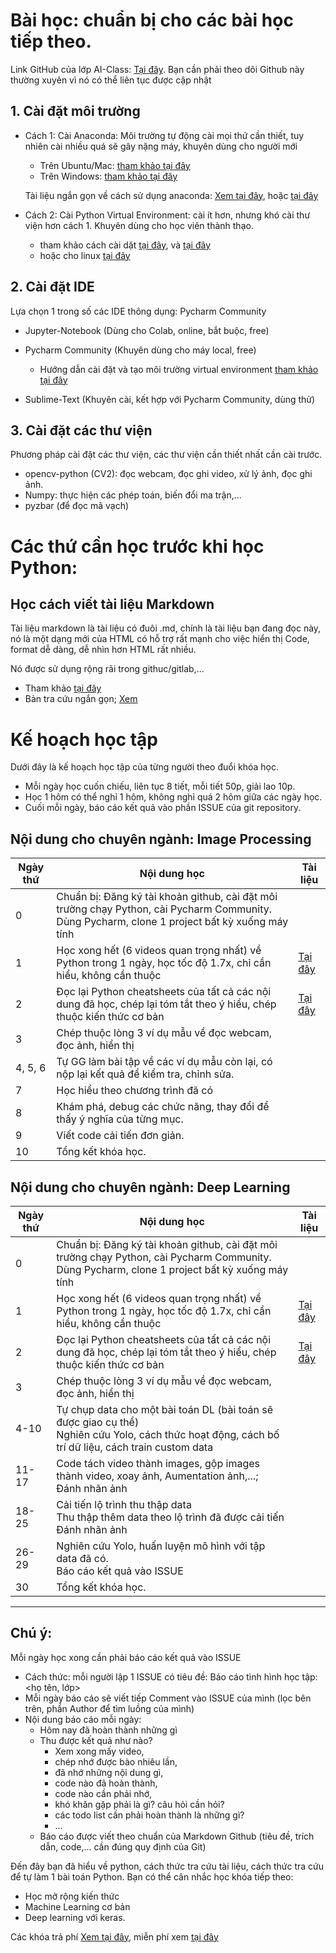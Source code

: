 # Bài học: chuẩn bị cho các bài học tiếp theo.

Link GitHub của lớp AI-Class: [Tại đây](https://github.com/anh-ai/AI_Libs). Bạn cần phải theo dõi Github này thường xuyên vì nó có thể liên tục được cập nhật 

##    1. Cài đặt môi trường
- Cách 1: Cài Anaconda: Môi trường tự động cài mọi thứ cần thiết, tuy nhiên cài nhiều quá sẽ gây nặng máy, khuyên dùng cho người mới
  + Trên Ubuntu/Mac: [tham khảo tại đây](https://www.ikkaro.com/vi/anaconda/)
  + Trên Windows:  [tham khảo tại đây](https://websitehcm.com/cai-dat-thu-vien-keras-trong-anaconda/)

  Tài liệu ngắn gọn về cách sử dụng anaconda: 
   [Xem tại đây](https://docs.conda.io/projects/conda/en/4.6.0/_downloads/52a95608c49671267e40c689e0bc00ca/conda-cheatsheet.pdf), 
   hoặc [tại đây](https://kapeli.com/cheat_sheets/Conda.docset/Contents/Resources/Documents/index)


- Cách 2: Cài Python Virtual Environment: cài ít hơn, nhưng khó cài thư viện hơn cách 1. Khuyên dùng cho học viên thành thạo.
    + tham khảo cách cài dặt [tại đây](https://viblo.asia/p/tao-virtual-environment-va-su-dung-cac-goi-thu-vien-thong-qua-pip-trong-python-Az45bmAVlxY),
      và [tại đây](https://mothergeo-py.readthedocs.io/en/latest/development/how-to/venv-win.html)
    + hoặc cho linux [tại đây](https://www.geeksforgeeks.org/creating-python-virtual-environment-windows-linux/)
  
    
##    2. Cài đặt IDE
  
Lựa chọn 1 trong số các IDE thông dụng: Pycharm Community
- Jupyter-Notebook  (Dùng cho Colab, online, bắt buộc, free)
- Pycharm Community (Khuyên dùng cho máy local, free)
  + Hướng dẫn cài đặt và tạo môi trường virtual environment [tham khảo tại đây](https://www.thegioididong.com/game-app/huong-dan-cai-dat-su-dung-pycharm-lap-trinh-python-1316867)
  

- Sublime-Text      (Khuyên cài, kết hợp với Pycharm Community, dùng thử)
    
##     3. Cài đặt các thư viện
Phương pháp cài đặt các thư viện, các thư viện cần thiết nhất cần cài trước.
- opencv-python (CV2): đọc webcam, đọc ghi video, xử lý ảnh, đọc ghi ảnh.
- Numpy: thực hiện các phép toán, biến đổi ma trận,...
- pyzbar (để đọc mã vạch)


# Các thứ cần học trước khi học Python:

## Học cách viết tài liệu Markdown 
Tài liệu markdown là tài liệu có đuôi .md, chính là tài liệu bạn đang đọc này, 
nó là một dạng mới của HTML có hỗ trợ rất mạnh cho việc hiển thị Code, format dễ dàng, dễ nhìn hơn HTML rất nhiều. 

Nó được sử dụng rộng rãi trong githuc/gitlab,... 
- Tham khảo [tại đây](https://viblo.asia/helps/cach-su-dung-markdown-bxjvZYnwkJZ)
- Bản tra cứu ngắn gọn; [Xem](https://www.markdownguide.org/cheat-sheet/)

# Kế hoạch học tập

Dưới đây là kế hoạch học tập của từng người theo đuổi khóa học. 
- Mỗi ngày học cuốn chiếu, liên tục 8 tiết, mỗi tiết 50p, giải lao 10p.
- Học 1 hôm có thể nghỉ 1 hôm, không nghỉ quá 2 hôm giữa các ngày học.
- Cuối mỗi ngày, báo cáo kết quả vào phần ISSUE của git repository.  

## Nội dung cho chuyên ngành: Image Processing 

| Ngày thứ | Nội dung học                                                                                                                                   | Tài liệu                                                                                        |
|----------|------------------------------------------------------------------------------------------------------------------------------------------------|-------------------------------------------------------------------------------------------------|
| 0        | Chuẩn bị: Đăng ký tài khoản github, cài đặt môi trường chạy Python, cài Pycharm Community. Dùng Pycharm, clone 1 project bất kỳ xuống máy tính |                                                                                                 |
| 1        | Học xong hết (6 videos quan trọng nhất) về Python trong 1 ngày, học tốc độ 1.7x, chỉ cần hiểu, không cần thuộc                                 | [Tại đây](http://aisolutions.vn/ai/dlclass/index.php)                                           |
| 2        | Đọc lại Python cheatsheets của tất cả các nội dung đã học, chép lại tóm tắt theo ý hiểu, chép thuộc kiến thức cơ bản                           | [Tại đây](https://github.com/anh-ai/AI_Libs/blob/main/Data-Books/000%20Python%20cheatsheet.pdf) |
 | 3        | Chép thuộc lòng 3 ví dụ mẫu về đọc webcam, đọc ảnh, hiển thị                                                                                   |                                                                                                 |
 | 4, 5, 6  | Tự GG làm bài tập về các ví dụ mẫu còn lại, có nộp lại kết quả để kiểm tra, chỉnh sửa.                                                         |                                                                                                 |
 | 7        | Học hiểu theo chương trình đã có                                                                                                               |                                                                                                 |
 | 8        | Khám phá, debug các chức năng, thay đổi để thấy ý nghĩa của từng mục.                                                                          |                                                                                                 |
 | 9        | Viết code cải tiến đơn giản.                                                                                                                   |                                                                                                 |
 | 10       | Tổng kết khóa học.                                                                                                                             |                                                                                                 |


## Nội dung cho chuyên ngành: Deep Learning  

| Ngày thứ | Nội dung học                                                                                                                                          | Tài liệu                                                                                        |
|----------|-------------------------------------------------------------------------------------------------------------------------------------------------------|-------------------------------------------------------------------------------------------------|
| 0        | Chuẩn bị: Đăng ký tài khoản github, cài đặt môi trường chạy Python, cài Pycharm Community. Dùng Pycharm, clone 1 project bất kỳ xuống máy tính        |                                                                                                 |
| 1        | Học xong hết (6 videos quan trọng nhất) về Python trong 1 ngày, học tốc độ 1.7x, chỉ cần hiểu, không cần thuộc                                        | [Tại đây](http://aisolutions.vn/ai/dlclass/index.php)                                           |
| 2        | Đọc lại Python cheatsheets của tất cả các nội dung đã học, chép lại tóm tắt theo ý hiểu, chép thuộc kiến thức cơ bản                                  | [Tại đây](https://github.com/anh-ai/AI_Libs/blob/main/Data-Books/000%20Python%20cheatsheet.pdf) |
 | 3        | Chép thuộc lòng 3 ví dụ mẫu về đọc webcam, đọc ảnh, hiển thị                                                                                          |                                                                                                 |
| 4-10     | Tự chụp data cho một bài toán DL (bài toán sẽ được giao cụ thể)<br/>Nghiên cứu Yolo, cách thức hoạt động, cách bố trí dữ liệu, cách train custom data |                                                                                                 |  
| 11-17    | Code tách video thành images, gộp images thành video, xoay ảnh, Aumentation ảnh,...; <br/> Đánh nhãn ảnh                                              |                                                                                                 |  
| 18-25    | Cải tiến lộ trình thu thập data <br/>Thu thập thêm data theo lộ trình đã được cải tiến <br/> Đánh nhãn ảnh                                            |                                                                                                 |  
| 26-29    | Nghiên cứu Yolo, huấn luyện mô hình với tập data đã có. <br/> Báo cáo kết quả vào ISSUE                                                               |                                                                                                 |  
 | 30       | Tổng kết khóa học.                                                                                                                                    |                                                                                                 |

---
## Chú ý:

Mỗi ngày học xong cần phải báo cáo kết quả vào ISSUE 
- Cách thức: mỗi người lập 1 ISSUE có tiêu đề: Báo cáo tình hình học tập: <họ tên, lớp>
- Mỗi ngày báo cáo sẽ viết tiếp Comment vào ISSUE của mình (lọc bên trên, phần Author để tìm luồng của mình)
- Nội dung báo cáo mỗi ngày:
  - Hôm nay đã hoàn thành những gì
  - Thu được kết quả như nào? 
    - Xem xong mấy video, 
    - chép nhớ được bào nhiêu lần, 
    - đã nhớ những nội dung gì, 
    - code nào đã hoàn thành, 
    - code nào cần phải nhớ, 
    - khó khăn gặp phải là gì? câu hỏi cần hỏi? 
    - các todo list cần phải hoàn thành là những gì?
    - ...
  - Báo cáo được viết theo chuẩn của Markdown Github (tiêu đề, trích dẫn, code,... cần đúng quy định của Git)

Đến đây bạn đã hiểu về python, cách thức tra cứu tài liệu, cách thức tra cứu để tự làm 1 bài toán Python.
Bạn có thể cân nhắc học khóa tiếp theo:
- Học mở rộng kiến thức 
- Machine Learning cơ bản
- Deep learning với keras.

Các khóa trả phí [Xem tại đây](http://aisolutions.vn/contents/class/index.php), miễn phí xem [tại đây](https://www.youtube.com/watch?v=lJ2YO5IucNs&list=PLXdfILWjpb1VFXSzucqbVgsCCHWwDSnei&ab_channel=Nguy%E1%BB%85nTu%E1%BA%A5nAnh) 






